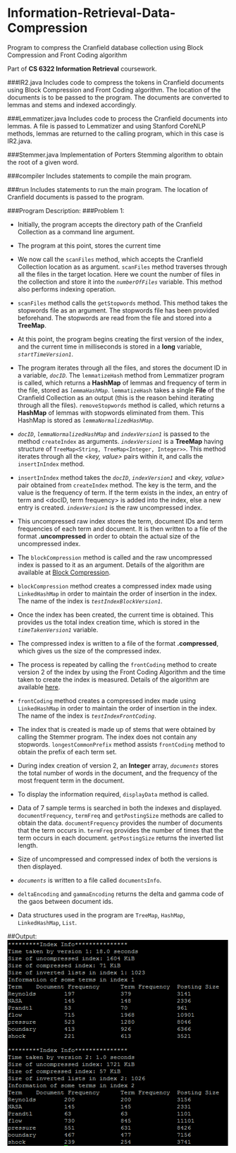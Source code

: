 # Information-Retrieval-Data-Compression
Program to compress the Cranfield database collection using Block Compression and Front Coding algorithm

Part of **CS 6322 Information Retrieval** coursework.

###IR2.java
Includes code to compress the tokens in Cranfield documents using Block Compression and Front Coding algorithm. The
location of the documents is to be passed to the program. The documents are converted to lemmas and stems and indexed
accordingly.

###Lemmatizer.java
Includes code to process the Cranfield documents into lemmas. A file is passed to Lemmatizer and using Stanford CoreNLP
methods, lemmas are returned to the calling program, which in this case is IR2.java.

###Stemmer.java
Implementation of Porters Stemming algorithm to obtain the root of a given word.

###compiler
Includes statements to compile the main program.

###run
Includes statements to run the main program. The location of Cranfield documents is passed to the program.

###Program Description:
###Problem 1: 
* Initially, the program accepts the directory path of the Cranfield Collection as a command line argument.

* The program at this point, stores the current time

* We now call the `scanFiles` method, which accepts the Cranfield Collection location as as argument. `scanFiles` method 
traverses through all the files in the target location. Here we count the number of files in the collection and store it
into the *`numberOfFiles`* variable. This method also performs indexing operation.

* `scanFiles` method calls the `getStopwords` method. This method takes the stopwords file as an argument. The stopwords
file has been provided beforehand. The stopwords are read from the file and stored into a **TreeMap**.

* At this point, the program begins creating the first version of the index, and the current time in milliseconds is stored
in a **long** variable, *`startTimeVersion1`*.

* The program iterates through all the files, and stores the document ID in a variable, *`docID`*. The `lemmatizeHash`
method from Lemmatizer program is called, which returns a **HashMap** of lemmas and frequency of term in the file,
stored as *`lemmaHashMap`*. `lemmatizeHash` takes a single **File** of the Cranfield Collection as an output (this is
the reason behind iterating through all the files). `removeStopwords` method is called, which returns a **HashMap** of
lemmas with stopwords eliminated from them. This HashMap is stored as *`lemmaNormalizedHashMap`*.

* *`docID`*, *`lemmaNormalizedHashMap`* and *`indexVersion1`* is passed to the method `createIndex` as arguments.
*`indexVersion1`* is a **TreeMap** having structure of `TreeMap<String, TreeMap<Integer, Integer>>`. This method iterates
through all the *<key, value>* pairs within it, and calls the `insertInIndex` method.

* `insertInIndex` method takes the *`docID`*, *`indexVersion1`* and *<key, value>* pair obtained from `createIndex` method.
The key is the term, and the value is the frequency of term. If the term exists in the index, an entry of term and
<docID, term frequency> is added into the index, else a new entry is created. *`indexVersion1`* is the raw uncompressed
index.

* This uncompressed raw index stores the term, document IDs and term frequencies of each term and document. It is then
written to a file of the format **.uncompressed** in order to obtain the actual size of the uncompressed index.

* The `blockCompression` method is called and the raw uncompressed index is passed to it as an argument. Details of the
algorithm are available at [Block Compression](http://nlp.stanford.edu/IR-book/pdf/05comp.pdf).

* `blockCompression` method creates a compressed index made using `LinkedHashMap` in order to maintain the order of insertion
in the index. The name of the index is *`testIndexBlockVersion1`*.

* Once the index has been created, the current time is obtained. This provides us the total index creation time, which
is stored in the *`timeTakenVersion1`* variable.

* The compressed index is written to a file of the format **.compressed**, which gives us the size of the compressed index.

* The process is repeated by calling the `frontCoding` method to create version 2 of the index by using the Front Coding
Algorithm and the time taken to create the index is measured. Details of the algorithm are available [here](http://en.wikipedia.org/wiki/Incremental_encoding).

* `frontCoding` method creates a compressed index made using `LinkedHashMap` in order to maintain the order of insertion
  in the index. The name of the index is *`testIndexFrontCoding`*.

* The index that is created is made up of stems that were obtained by calling the Stemmer program. The index does not
contain any stopwords. `longestCommonPrefix` method assists `frontCoding` method to obtain the prefix of each term set.

* During index creation of version 2, an **Integer** array, *`documents`* stores the total number of words in the
document, and the frequency of the most frequent term in the document.

* To display the information required, `displayData` method is called.

* Data of 7 sample terms is searched in both the indexes and displayed. `documentFrequency`, `termFreq` and `getPostingSize`
 methods are called to obtain the data. `documentFrequency` provides the number of documents that the term occurs in.
 `termFreq` provides the number of times that the term occurs in each document. `getPostingSize` returns the inverted list
 length.

* Size of uncompressed and compressed index of both the versions is then displayed.

* *`documents`* is written to a file called `documentsInfo`.

* `deltaEncoding` and `gammaEncoding` returns the delta and gamma code of the gaos between document ids.

* Data structures used in the program are `TreeMap`, `HashMap`, `LinkedHashMap`, `List`.

##Output:
![Output](https://github.com/tannamiren/Data-Compression/blob/master/output.PNG)

